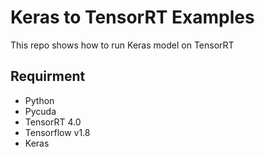 # Keras to TensorRT Examples #
This repo shows how to run Keras model on TensorRT

## Requirment ##
* Python
* Pycuda
* TensorRT 4.0
* Tensorflow v1.8
* Keras

